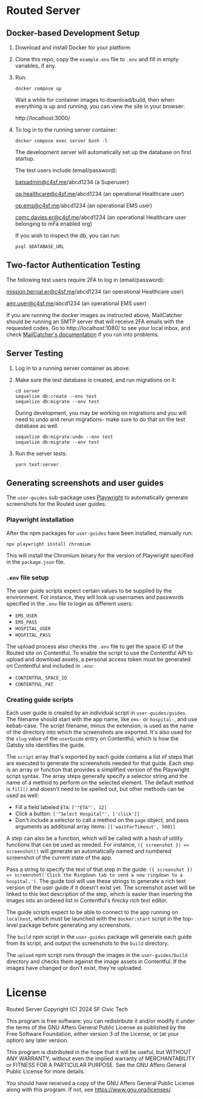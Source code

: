 # Routed Server

## Docker-based Development Setup

1. Download and install Docker for your platform

2. Clone this repo, copy the `example.env` file to `.env` and fill in empty variables, if any.

3. Run:

   ```
   docker compose up
   ```

   Wait a while for container images to download/build, then when everything is up
   and running, you can view the site in your browser:

   http://localhost:3000/

4. To log in to the running server container:

   ```
   docker compose exec server bash -l
   ```

   The development server will automatically set up the database on first startup.

   The test users include (email/password):

   batsadmin@c4sf.me/abcd1234 (a Superuser)

   op.healthcare@c4sf.me/abcd1234 (an operational Healthcare user)

   op.ems@c4sf.me/abcd1234 (an operational EMS user)

   cpmc.davies.er@c4sf.me/abcd1234 (an operational Healthcare user belonging to mFa enabled org)

   If you wish to inspect the db, you can run:

   ```
   psql $DATABASE_URL
   ```

## Two-factor Authentication Testing

The following test users require 2FA to log in (email/password):

mission.bernal.er@c4sf.me/abcd1234 (an operational Healthcare user)

amr.user@c4sf.me/abcd1234 (an operational EMS user)

If you are running the docker images as instructed above, MailCatcher should be running an SMTP server that will receive 2FA emails with the requested codes. Go to http://localhost:1080/ to see your local inbox, and check [MailCatcher's documentation](https://mailcatcher.me/) if you run into problems.

## Server Testing

1. Log in to a running server container as above.

2. Make sure the test database is created, and run migrations on it:

   ```
   cd server
   sequelize db:create --env test
   sequelize db:migrate --env test
   ```

   During development, you may be working on migrations and you will need to undo and rerun
   migrations- make sure to do that on the test database as well.

   ```
   sequelize db:migrate:undo --env test
   sequelize db:migrate --env test
   ```

3. Run the server tests:

   ```
   yarn test:server
   ```

## Generating screenshots and user guides

The `user-guides` sub-package uses [Playwright](https://playwright.dev/) to automatically generate screenshots for the Routed user guides.

### Playwright installation

After the npm packages for `user-guides` have been installed, manually run:

```
npx playwright install chromium
```

This will install the Chromium binary for the version of Playwright specified in the `package.json` file.

### `.env` file setup

The user guide scripts expect certain values to be supplied by the environment. For instance, they will look up usernames and passwords specified in the `.env` file to login as different users:

- `EMS_USER`
- `EMS_PASS`
- `HOSPITAL_USER`
- `HOSPITAL_PASS`

The upload process also checks the `.env` file to get the space ID of the Routed site on Contentful. To enable the script to use the Contentful API to upload and download assets, a personal access token must be generated on Contentful and included in `.env`:

- `CONTENTFUL_SPACE_ID`
- `CONTENTFUL_PAT`

### Creating guide scripts

Each user guide is created by an individual script in `user-guides/guides`. The filename should start with the app name, like `ems-` or `hospital-`, and use kebab-case. The script filename, minus the extension, is used as the name of the directory into which the screenshots are exported. It's also used for the `slug` value of the `userGuide` entry on Contentful, which is how the Gatsby site identifies the guide.

The `script` array that's exported by each guide contains a list of steps that are executed to generate the screenshots needed for that guide. Each step is an array or function that provides a simplified version of the Playwright script syntax. The array steps generally specify a selector string and the name of a method to perform on the selected element. The default method is `fill()` and doesn't need to be spelled out, but other methods can be used as well:

- Fill a field labeled `ETA`: `['"ETA"', 12]`
- Click a button: `['"Select Hospital"', ['click']]`
- Don't include a selector to call a method on the `page` object, and pass arguments as additional array items: `[['waitForTimeout', 500]]`

A step can also be a function, which will be called with a hash of utility functions that can be used as needed. For instance, `({ screenshot }) => screenshot()` will generate an automatically named and numbered screenshot of the current state of the app.

Pass a string to specify the text of that step in the guide: `({ screenshot }) => screenshot('Click the Ringdown tab to send a new ringdown to a hospital.')`. The guide tool will use these strings to generate a rich text version of the user guide if it doesn't exist yet. The screenshot asset will be linked to this text description of the step, which is easier than inserting the images into an ordered list in Contentful's finicky rich text editor.

The guide scripts expect to be able to connect to the app running on `localhost`, which must be launched with the `docker:start` script in the top-level package before generating any screenshots.

The `build` npm script in the `user-guides` package will generate each guide from its script, and output the screenshots to the `build` directory.

The `upload` npm script runs through the images in the `user-guides/build` directory and checks them against the image assets in Contentful. If the images have changed or don't exist, they're uploaded.

# License

Routed Server
Copyright (C) 2024 SF Civic Tech

This program is free software: you can redistribute it and/or modify
it under the terms of the GNU Affero General Public License as
published by the Free Software Foundation, either version 3 of the
License, or (at your option) any later version.

This program is distributed in the hope that it will be useful,
but WITHOUT ANY WARRANTY; without even the implied warranty of
MERCHANTABILITY or FITNESS FOR A PARTICULAR PURPOSE. See the
GNU Affero General Public License for more details.

You should have received a copy of the GNU Affero General Public License
along with this program. If not, see <https://www.gnu.org/licenses/>.
